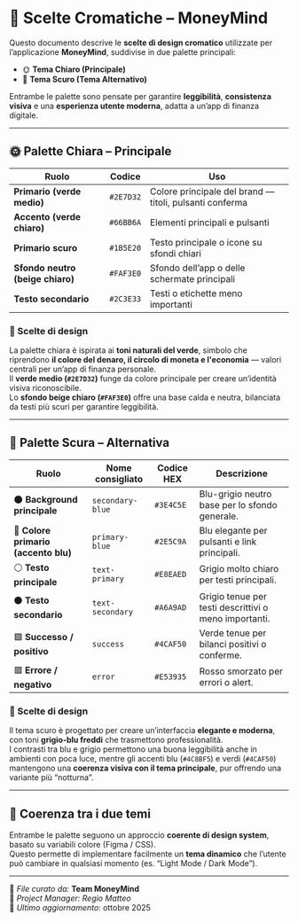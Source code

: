 # 🎨 Scelte Cromatiche – MoneyMind

Questo documento descrive le **scelte di design cromatico** utilizzate per l’applicazione **MoneyMind**, suddivise in due palette principali:  
- 🌞 **Tema Chiaro (Principale)**
- 🌙 **Tema Scuro (Tema Alternativo)**  

Entrambe le palette sono pensate per garantire **leggibilità**, **consistenza visiva** e una **esperienza utente moderna**, adatta a un’app di finanza digitale.

---

## 🌞 Palette Chiara – Principale

| Ruolo                            | Codice    | Uso                                                     |
| -------------------------------- | --------- | ------------------------------------------------------- |
| **Primario (verde medio)**       | `#2E7D32` | Colore principale del brand — titoli, pulsanti conferma |
| **Accento (verde chiaro)**       | `#66BB6A` | Elementi principali e pulsanti                          |
| **Primario scuro**               | `#1B5E20` | Testo principale o icone su sfondi chiari               |
| **Sfondo neutro (beige chiaro)** | `#FAF3E0` | Sfondo dell’app o delle schermate principali            |
| **Testo secondario**             | `#2C3E33` | Testi o etichette meno importanti                       |

### 🧩 Scelte di design
La palette chiara è ispirata ai **toni naturali del verde**, simbolo che riprendono **il colore del denaro, il circolo di moneta e l'economia** — valori centrali per un’app di finanza personale.  
Il **verde medio (`#2E7D32`)** funge da colore principale per creare un’identità visiva riconoscibile.  
Lo **sfondo beige chiaro (`#FAF3E0`)** offre una base calda e neutra, bilanciata da testi più scuri per garantire leggibilità.

---

## 🌙 Palette Scura – Alternativa

| Ruolo | Nome consigliato | Codice HEX | Descrizione |
|-------|------------------|-------------|--------------|
| 🌑 **Background principale** | `secondary-blue` | `#3E4C5E` | Blu-grigio neutro base per lo sfondo generale. |
| 🔹 **Colore primario (accento blu)** | `primary-blue` | `#2E5C9A` | Blu elegante per pulsanti e link principali. |
| ⚪ **Testo principale** | `text-primary` | `#E8EAED` | Grigio molto chiaro per testi principali. |
| ⚫ **Testo secondario** | `text-secondary` | `#A6A9AD` | Grigio tenue per testi descrittivi o meno importanti. |
| 🟩 **Successo / positivo** | `success` | `#4CAF50` | Verde tenue per bilanci positivi o conferme. |
| 🟥 **Errore / negativo** | `error` | `#E53935` | Rosso smorzato per errori o alert. |

### 🧠 Scelte di design
Il tema scuro è progettato per creare un’interfaccia **elegante e moderna**, con toni **grigio-blu freddi** che trasmettono professionalità.  
I contrasti tra blu e grigio permettono una buona leggibilità anche in ambienti con poca luce, mentre gli accenti blu (`#4C8BF5`) e verdi (`#4CAF50`) mantengono una **coerenza visiva con il tema principale**, pur offrendo una variante più “notturna”.

---

## 🔄 Coerenza tra i due temi
Entrambe le palette seguono un approccio **coerente di design system**, basato su variabili colore (Figma / CSS).  
Questo permette di implementare facilmente un **tema dinamico** che l’utente può cambiare in qualsiasi momento (es. “Light Mode / Dark Mode”).

---

📁 *File curato da:* **Team MoneyMind**  
👤 *Project Manager:* *Regio Matteo*  
📅 *Ultimo aggiornamento:* ottobre 2025
